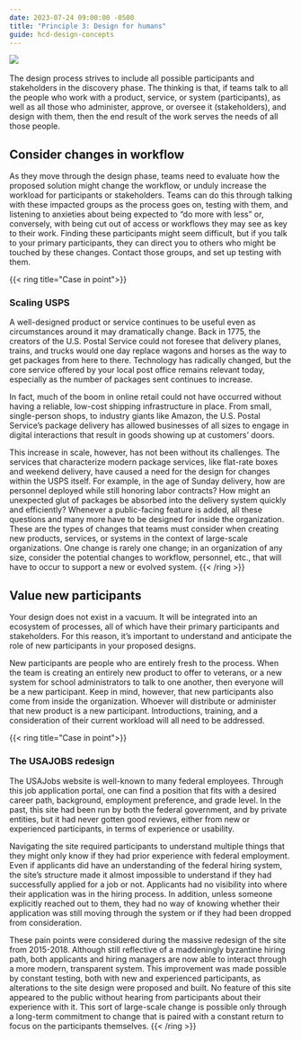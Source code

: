 ```yaml
---
date: 2023-07-24 09:00:00 -0500
title: "Principle 3: Design for humans"
guide: hcd-design-concepts
---
```

[![](https://lh3.googleusercontent.com/WkDzlmQVdp8tTSMT1ro87vIFkaGi4_OHmecK4UZ8nlXlDdbmKq0F2TXeL-VURttE3AQlN3jeXAlMeyRBFK9Y4n3XPZN0OHxKNj31rhKEvm2PK8NHUHxu-mCbP570BzRKJ28ms8WgGEmh1DUeZu2a05KvECRihJ8XvclwkmaJ1eryPGZKrYlFl9R5U-AhuQ)](https://the-lab-at-opm.github.io/website/assets/img/lab/hcd-guide/design/principles-participants.svg) 

The design process strives to include all possible participants and stakeholders in the discovery phase. The thinking is that, if teams talk to all the people who work with a product, service, or system (participants), as well as all those who administer, approve, or oversee it (stakeholders), and design with them, then the end result of the work serves the needs of all those people.


## Consider changes in workflow

As they move through the design phase, teams need to evaluate how the proposed solution might change the workflow, or unduly increase the workload for participants or stakeholders. Teams can do this through talking with these impacted groups as the process goes on, testing with them, and listening to anxieties about being expected to “do more with less” or, conversely, with being cut out of access or workflows they may see as key to their work. Finding these participants might seem difficult, but if you talk to your primary participants, they can direct you to others who might be touched by these changes. Contact those groups, and set up testing with them.

{{< ring title="Case in point">}}
### Scaling USPS

A well-designed product or service continues to be useful even as circumstances around it may dramatically change. Back in 1775, the creators of the U.S. Postal Service could not foresee that delivery planes, trains, and trucks would one day replace wagons and horses as the way to get packages from here to there. Technology has radically changed, but the core service offered by your local post office remains relevant today, especially as the number of packages sent continues to increase.

In fact, much of the boom in online retail could not have occurred without having a reliable, low-cost shipping infrastructure in place. From small, single-person shops, to industry giants like Amazon, the U.S. Postal Service’s package delivery has allowed businesses of all sizes to engage in digital interactions that result in goods showing up at customers’ doors. 

This increase in scale, however, has not been without its challenges. The services that characterize modern package services, like flat-rate boxes and weekend delivery, have caused a need for the design for changes within the USPS itself. For example, in the age of Sunday delivery, how are personnel deployed while still honoring labor contracts? How might an unexpected glut of packages be absorbed into the delivery system quickly and efficiently? Whenever a public-facing feature is added, all these questions and many more have to be designed for inside the organization. These are the types of changes that teams must consider when creating new products, services, or systems in the context of large-scale organizations. One change is rarely one change; in an organization of any size, consider the potential changes to workflow, personnel, etc., that will have to occur to support a new or evolved system.
{{< /ring >}}

## Value new participants

Your design does not exist in a vacuum. It will be integrated into an ecosystem of processes, all of which have their primary participants and stakeholders. For this reason, it’s important to understand and anticipate the role of new participants in your proposed designs.

New participants are people who are entirely fresh to the process. When the team is creating an entirely new product to offer to veterans, or a new system for school administrators to talk to one another, then everyone will be a new participant. Keep in mind, however, that new participants also come from inside the organization. Whoever will distribute or administer that new product is a new participant. Introductions, training, and a consideration of their current workload will all need to be addressed.

{{< ring title="Case in point">}}
### The USAJOBS redesign

The USAJobs website is well-known to many federal employees. Through this job application portal, one can find a position that fits with a desired career path, background, employment preference, and grade level. In the past, this site had been run by both the federal government, and by private entities, but it had never gotten good reviews, either from new or experienced participants, in terms of experience or usability.

Navigating the site required participants to understand multiple things that they might only know if they had prior experience with federal employment. Even if applicants did have an understanding of the federal hiring system, the site’s structure made it almost impossible to understand if they had successfully applied for a job or not. Applicants had no visibility into where their application was in the hiring process. In addition, unless someone explicitly reached out to them, they had no way of knowing whether their application was still moving through the system or if they had been dropped from consideration.

These pain points were considered during the massive redesign of the site from 2015-2018. Although still reflective of a maddeningly byzantine hiring path, both applicants and hiring managers are now able to interact through a more modern, transparent system. This improvement was made possible by constant testing, both with new and experienced participants, as alterations to the site design were proposed and built. No feature of this site appeared to the public without hearing from participants about their experience with it. This sort of large-scale change is possible only through a long-term commitment to change that is paired with a constant return to focus on the participants themselves.
{{< /ring >}}